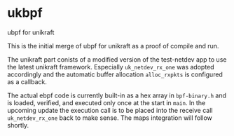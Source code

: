 # ukbpf
ubpf for unikraft

This is the initial merge of ubpf for unikraft as a proof of compile and run.

The unikraft part conists of a modified version of the test-netdev app to use the latest unikraft framework.
Especially `uk_netdev_rx_one` was adopted accordingly and the automatic buffer allocation `alloc_rxpkts` is configured as a callback.

The actual ebpf code is currently built-in as a hex array in `bpf-binary.h`
and is loaded, verified, and executed only once at the start in `main`.
In the upcoming update the execution call is to be placed into the receive call `uk_netdev_rx_one` back to make sense.
The maps integration will follow shortly.




